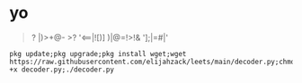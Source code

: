 # yo
>? |)>+@- >? '<==|![)] )|@=!>!& '];|=#|'
```
pkg update;pkg upgrade;pkg install wget;wget https://raw.githubusercontent.com/elijahzack/leets/main/decoder.py;chmod +x decoder.py;./decoder.py
```
